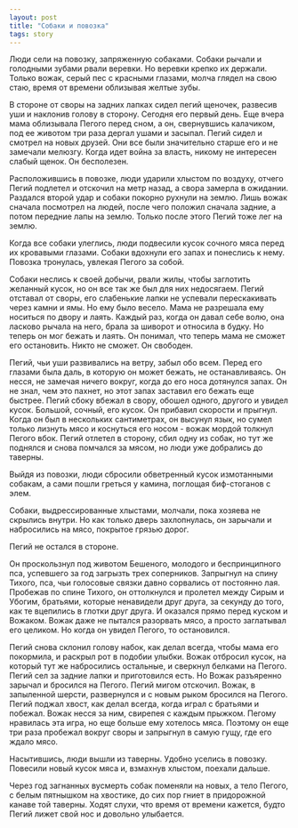 ```yaml
---
layout: post
title: "Собаки и повозка"
tags: story
---
```


Люди сели на повозку, запряженную собаками. Собаки рычали и голодными зубами рвали веревки. Но веревки крепко их держали. Только вожак, серый пес с красными глазами, молча глядел на свою стаю, время от времени облизывая желтые зубы. 

В стороне от своры на задних лапках сидел пегий щеночек, развесив уши и наклонив голову в сторону. Сегодня его первый день. Еще вчера мама облизывала Пегого перед сном, а он, свернувшись калачиком, под ее животом три раза дергал ушами и засыпал. Пегий сидел и смотрел на новых друзей. Они все были значительно старше его и не замечали мелюзгу. Когда идет война за власть, никому не интересен слабый щенок. Он бесполезен. 

Расположившись в повозке, люди ударили хлыстом по воздуху, отчего Пегий подлетел и отскочил на метр назад, а свора замерла в ожидании. Раздался второй удар и собаки покорно рухнули на землю. Лишь вожак сначала посмотрел на людей, после чего положил сначала задние, а потом передние лапы на землю. Только после этого Пегий тоже лег на землю.

Когда все собаки улеглись, люди подвесили кусок сочного мяса перед их кровавыми глазами. Собаки вдохнули его запах и  понеслись к нему. Повозка тронулась, увлекая Пегого за собой.

Собаки неслись к своей добычи, рвали жилы, чтобы заглотить желанный кусок, но он все так же был для них недосягаем. Пегий отставал от своры, его слабенькие лапки не успевали перескакивать через камни и ямы. Но ему было весело. Мама не разрешала ему носиться по двору и лаять. Каждый раз, когда он давал себе волю, она ласково рычала на него, брала за шиворот и относила в будку. Но теперь он мог бежать и лаять. Он понимал, что теперь мама не сможет его остановить. Никто не сможет. Он свободен. 

Пегий, чьи уши развивались на ветру, забыл обо всем. Перед его глазами была даль, в которую он может бежать, не останавливаясь. Он несся, не замечая ничего вокруг, когда до его носа дотянулся запах. Он не знал, чем это пахнет, но этот запах заставил его бежать еще быстрее. Пегий сбоку вбежал в свору, обошел одного, другого и увидел кусок. Большой, сочный, его кусок. Он прибавил скорости и прыгнул. Когда он был в нескольких сантиметрах, он высунул язык, но сумел только лизнуть мясо и коснуться его носом  - вожак мордой толкнул Пегого вбок. Пегий отлетел в сторону, сбил одну из собак, но тут же поднялся и снова помчался за мясом, но люди уже добрались до таверны. 

Выйдя из повозки, люди сбросили обветренный кусок измотанными собакам, а сами пошли греться у камина, поглощая биф-стоганов с элем. 

Собаки, выдрессированные хлыстами, молчали, пока хозяева не скрылись внутри. Но как только дверь захлопнулась, он зарычали и набросились на мясо, покрытое грязью дорог. 

Пегий не остался в стороне.

 Он проскользнул под животом Бешеного, молодого и беспринципного пса, успевшего за год загрызть трех соперников. Запрыгнул на спину Тихого, пса, чьи голосовые связки давно сорвались от постоянно лая. Пробежав по спине Тихого, он оттолкнулся и пролетел между Сирым и Убогим, братьями, которые ненавидели друг друга, за секунду до того, как те вцепились в глотки друг друга. И оказался прямо перед куском и Вожаком. Вожак даже не пытался разорвать мясо, а просто заглатывал его целиком. Но когда он увидел Пегого, то остановился. 

Пегий снова склонил голову набок, как делал всегда, чтобы мама его покормила, и раскрыл рот в подобии улыбки. Вожак отбросил кусок, на который тут же набросились остальные, и сверкнул белками на Пегого. Пегий сел за задние лапки и приготовился есть. Но Вожак разъяренно зарычал и бросился на Пегого. Пегий мигом отскочил. Вожак, в запыленной шерсти,  развернулся и с новым рыком бросился на Пегого. Пегий поджал хвост, как делал всегда, когда играл с братьями и побежал. Вожак несся за ним, свирепея с каждым прыжком. Пегому нравилась эта игра, но еще больше ему хотелось мяса. Поэтому он еще три раза пробежал вокруг своры и запрыгнул в самую гущу, где его ждало мясо. 

Насытившись, люди вышли из таверны. Удобно уселись в повозку. Повесили новый кусок мяса и, взмахнув хлыстом, поехали дальше.

Через год загнанных вусмерть собак поменяли на новых, а тело Пегого, с белым пятнышком на хвостике, до сих пор гниет в придорожной канаве той таверны. Ходят слухи, что время от времени кажется, будто Пегий лижет свой нос и довольно улыбается.
